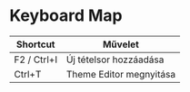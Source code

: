 # Keyboard Map

| Shortcut | Művelet |
| --- | --- |
| F2 / Ctrl+I | Új tételsor hozzáadása |
| Ctrl+T | Theme Editor megnyitása |
